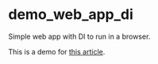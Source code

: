 # demo_web_app_di

Simple web app with DI to run in a browser.

This is a demo for [this article](https://flancer32.com/example-of-a-web-app-based-on-teqfw-add155627b58).
